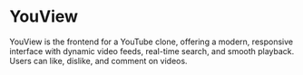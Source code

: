 # YouView
YouView is the frontend for a YouTube clone, offering a modern, responsive interface with dynamic video feeds, real-time search, and smooth playback. Users can like, dislike, and comment on videos.

